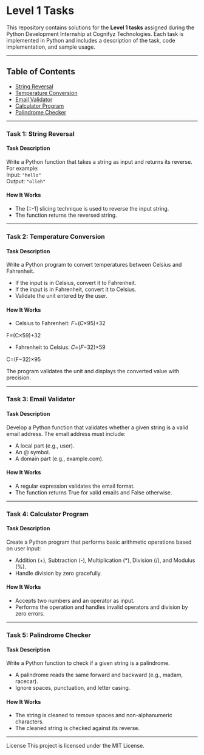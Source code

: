 # Level 1 Tasks

This repository contains solutions for the **Level 1 tasks** assigned during the Python Development Internship at Cognifyz Technologies. Each task is implemented in Python and includes a description of the task, code implementation, and sample usage.

---

## Table of Contents  
- [String Reversal](#string-reversal)  
- [Temperature Conversion](#temperature-conversion)  
- [Email Validator](#email-validator)  
- [Calculator Program](#calculator-program)  
- [Palindrome Checker](#palindrome-checker)  

---

### Task 1: String Reversal  

#### Task Description  
Write a Python function that takes a string as input and returns its reverse.  
For example:  
Input: `"hello"`  
Output: `"olleh"`

#### How It Works
- The [::-1] slicing technique is used to reverse the input string.
- The function returns the reversed string.

---

### Task 2: Temperature Conversion

#### Task Description
Write a Python program to convert temperatures between Celsius and Fahrenheit.

- If the input is in Celsius, convert it to Fahrenheit.
- If the input is in Fahrenheit, convert it to Celsius.
- Validate the unit entered by the user.

#### How It Works
- Celsius to Fahrenheit: 𝐹=(𝐶×95)\+32

F=(C×59)+32

- Fahrenheit to Celsius: 𝐶=(𝐹−32)×59

C=(F−32)×95
 
The program validates the unit and displays the converted value with precision.

---

### Task 3: Email Validator

#### Task Description
Develop a Python function that validates whether a given string is a valid email address. The email address must include:

- A local part (e.g., user).
- An @ symbol.
- A domain part (e.g., example.com).

#### How It Works
- A regular expression validates the email format.
- The function returns True for valid emails and False otherwise.

---

### Task 4: Calculator Program

#### Task Description
Create a Python program that performs basic arithmetic operations based on user input:

- Addition (+), Subtraction (-), Multiplication (*), Division (/), and Modulus (%).
- Handle division by zero gracefully.

#### How It Works
- Accepts two numbers and an operator as input.
- Performs the operation and handles invalid operators and division by zero errors.

---

### Task 5: Palindrome Checker

#### Task Description
Write a Python function to check if a given string is a palindrome.

- A palindrome reads the same forward and backward (e.g., madam, racecar).
- Ignore spaces, punctuation, and letter casing.

#### How It Works
- The string is cleaned to remove spaces and non-alphanumeric characters.
- The cleaned string is checked against its reverse.

---

License
This project is licensed under the MIT License.
